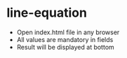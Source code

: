# line-equation
- Open index.html file in any browser
- All values are mandatory in fields
- Result will be displayed at bottom